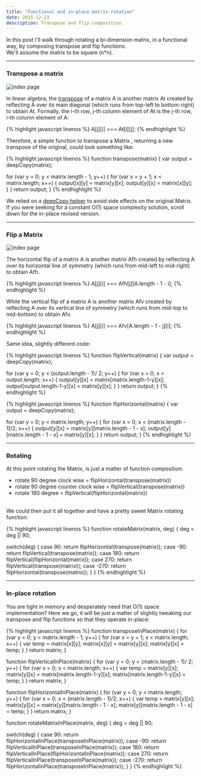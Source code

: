 ```yaml
---
title: "Functional and in-place matrix rotation"
date: 2015-12-23
description: Transpose and flip composition.
---
```


In this post I'll walk through rotating a bi-dimension matrix, in a functional way, by composing transpose and flip functions.
<br>We'll assume the matrix to be square (n*n).

***

### Transpose a matrix

![index page](https://raw.githubusercontent.com/nickbalestra/nickbalestra.github.io/master/assets/images/transpose.png)

In linear algebra, the [transpose](https://en.wikipedia.org/wiki/Transpose) of a matrix A is another matrix At created by reflecting A over its main diagonal (which runs from top-left to bottom-right) to obtain At. Formally, the i-th row, j-th column element of At is the j-th row, i-th column element of A:

{% highlight javascript linenos %}
A[j][i] === At[i][j];
{% endhighlight %}

Therefore, a simple function to transpose a Matrix , returning a new transpose of the original, could look something like: 

{% highlight javascript linenos %}
function transpose(matrix) {
  var output = deepCopy(matrix);

  for (var y = 0; y < matrix.length - 1; y++) {
    for (var x = y + 1; x < matrix.length; x++) {
      output[x][y] = matrix[y][x];
      output[y][x] = matrix[x][y];
    }
  }
  return output;
}
{% endhighlight %}

We relied on a [deepCopy helper](http://nick.balestra.ch/2015/deep-copying-and-empty-arrays/) to avoid side effects on the original Matrix. If you were seeking for a constant O(1) space complexity solution, scroll down for the in-place revised version.


*** 

### Flip a Matrix

![index page](https://raw.githubusercontent.com/nickbalestra/nickbalestra.github.io/master/assets/images/flip.png)


The horizontal flip of a matrix A is another matrix Afh created by reflecting A over its horizontal line of symmetry (which runs from mid-left to mid-right) to obtain Afh. 

{% highlight javascript linenos %}
A[j][i] === Afh[j][A.length - 1 - i];
{% endhighlight %}


While the vertical flip of a matrix A is another matrix Afv created by reflecting A over its vertical line of symmetry (which runs from mid-top to mid-bottom) to obtain Afv.

{% highlight javascript linenos %}
A[j][i] === Afv[A.length - 1 - j][i];
{% endhighlight %}

Same idea, slightly different code:

{% highlight javascript linenos %}
function flipVertical(matrix) {
  var output = deepCopy(matrix);

  for (var y = 0; y < (output.length - 1)/ 2; y++) {
    for (var x = 0; x < output.length; x++) {
      output[y][x] = matrix[matrix.length-1-y][x];
      output[output.length-1-y][x] = matrix[y][x];
    }
  }
  return output;
}
{% endhighlight %}

{% highlight javascript linenos %}
function flipHorizontal(matrix) {
  var output = deepCopy(matrix);

  for (var y = 0; y < matrix.length; y++) {
    for (var x = 0; x < (matrix.length - 1)/2; x++) {
      output[y][x] = matrix[y][matrix.length - 1 - x];
      output[y][matrix.length - 1 - x] = matrix[y][x];
    }
  }
  return output;
}
{% endhighlight %}

***

### Rotating

At this point rotating the Matrix, is just a matter of function composition:

- rotate 90 degree clock wise = flipHorizontal(transpose(matrix))
- rotate 90 degree counter clock wise = flipVertical(transpose(matrix))
- rotate 180 degree = flipVertical(flipHorizontal(matrix))

<br>We could then put it all together and have a pretty sweet Matrix rotating function:

{% highlight javascript linenos %}
function rotateMatrix(matrix, deg) {
  deg = deg || 90;

  switch(deg) {
    case 90:
      return flipHorizontal(transpose(matrix));
    case -90:
      return flipVertical(transpose(matrix));
    case 180:
      return flipVertical(flipHorizontal(matrix));
    case 270:
      return flipVertical(transpose(matrix));
    case -270:
      return flipHorizontal(transpose(matrix));
  }
}
{% endhighlight %}

***

### In-place rotation

You are tight in memory and desperately need that O(1) space implementation? Here we go, it will be just a matter of slightly tweaking our transpose and flip functions so that they operate in-place:

{% highlight javascript linenos %}
function transposeInPlace(matrix) {
  for (var y = 0; y < matrix.length - 1; y++) {
    for (var x = y + 1; x < matrix.length; x++) {
      var temp = matrix[x][y];
      matrix[x][y] = matrix[y][x];
      matrix[y][x] = temp;
    }
  }
  return matrix;
}

function flipVerticalInPlace(matrix) {
  for (var y = 0; y < (matrix.length - 1)/ 2; y++) {
    for (var x = 0; x < matrix.length; x++) {
      var temp = matrix[y][x];
      matrix[y][x] = matrix[matrix.length-1-y][x];
      matrix[matrix.length-1-y][x] = temp;
    }
  }
  return matrix;
}

function flipHorizontalInPlace(matrix) {
  for (var y = 0; y < matrix.length; y++) {
    for (var x = 0; x < (matrix.length - 1)/2; x++) {
      var temp = matrix[y][x];
      matrix[y][x] = matrix[y][matrix.length - 1 - x];
      matrix[y][matrix.length - 1 - x] = temp;
    }
  }
  return matrix;
}

function rotateMatrixInPlace(matrix, deg) {
  deg = deg || 90;

  switch(deg) {
    case 90:
      return flipHorizontalInPlace(transposeInPlace(matrix));
    case -90:
      return flipVerticalInPlace(transposeInPlace(matrix));
    case 180:
      return flipVerticalInPlace(flipHorizontalInPlace(matrix));
    case 270:
      return flipVerticalInPlace(transposeInPlace(matrix));
    case -270:
      return flipHorizontalInPlace(transposeInPlace(matrix));
  }
}
{% endhighlight %}
